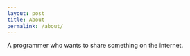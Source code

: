 ```yaml
---
layout: post
title: About
permalink: /about/
---
```


A programmer who wants to share something on the internet.
